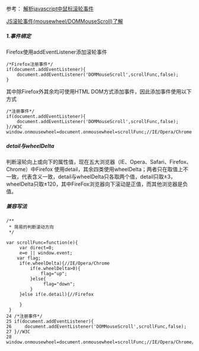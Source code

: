 参考：
[解析javascript中鼠标滚轮事件](http://www.jb51.net/article/66710.htm)

[JS滚轮事件(mousewheel/DOMMouseScroll)了解](http://www.zhangxinxu.com/wordpress/2013/04/js-mousewheel-dommousescroll-event/)

##### 1.事件绑定
Firefox使用addEventListener添加滚轮事件

```
/*Firefox注册事件*/
if(document.addEventListener){
    document.addEventListener('DOMMouseScroll',scrollFunc,false);
}
```
其中除Firefox外其余均可使用HTML DOM方式添加事件，因此添加事件使用以下方式

```
/*注册事件*/
if(document.addEventListener){
    document.addEventListener('DOMMouseScroll',scrollFunc,false);
}//W3C
window.onmousewheel=document.onmousewheel=scrollFunc;//IE/Opera/Chrome
```
##### detail与wheelDelta
判断滚轮向上或向下的属性值，现在五大浏览器（IE、Opera、Safari、Firefox、Chrome）中Firefox 使用detail，其余四类使用wheelDelta；两者只在取值上不一致，代表含义一致，detail与wheelDelta只各取两个值，detail只取±3，wheelDelta只取±120，其中FireFox浏览器向下滚动是正值，而其他浏览器是负值。

##### 兼容写法

```
/**
 * 简易的判断滚动方向   
 */
 
var scrollFunc=function(e){
     var direct=0;
     e=e || window.event;
    var flag;
     if(e.wheelDelta){//IE/Opera/Chrome
         if(e.wheelDelta>0){
             flag="up";
         }else{
              flag="down";
         }
     }else if(e.detail){//Firefox
        
     }
 }
24 /*注册事件*/
25 if(document.addEventListener){
26     document.addEventListener('DOMMouseScroll',scrollFunc,false);
27 }//W3C
28 window.onmousewheel=document.onmousewheel=scrollFunc;//IE/Opera/Chrome/Safari


```
